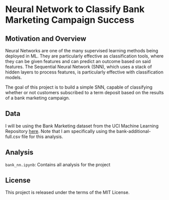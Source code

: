 # Neural Network to Classify Bank Marketing Campaign Success

## Motivation and Overview

Neural Networks are one of the many supervised learning methods being deployed in ML. They are particularly effective as classification tools, where they can be given features and can predict an outcome based on said features. The Sequential Neural Network (SNN), which uses a stack of hidden layers to process features, is particularly effective with classification models. 

The goal of this project is to build a simple SNN, capable of classifying whether or not customers subscribed to a term deposit based on the results of a bank marketing campaign. 

## Data 

I will be using the Bank Marketing dataset from the UCI Machine Learning Repository [here](https://archive.ics.uci.edu/dataset/222/bank+marketing). Note that I am specifically using the bank-additional-full.csv file for this analysis. 

## Analysis

`bank_nn.ipynb`: Contains all analysis for the project

## License 

This project is released under the terms of the MIT License.